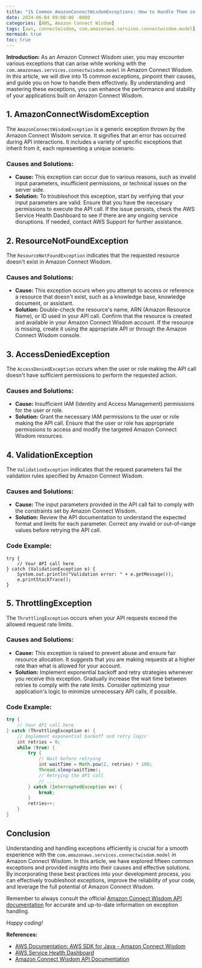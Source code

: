 ```yaml
---
title: "15 Common AmazonConnectWisdomExceptions: How to Handle Them in Amazon Connect Wisdom"
date: 2024-06-04 09:00:00 -0000
categories: [AWS, Amazon Connect Wisdom]
tags: [aws, connectwisdom, com.amazonaws.services.connectwisdom.model]
mermaid: true
toc: true
---
```



**Introduction:**
As an Amazon Connect Wisdom user, you may encounter various exceptions that can arise while working with the `com.amazonaws.services.connectwisdom.model` in Amazon Connect Wisdom. In this article, we will dive into 15 common exceptions, pinpoint their causes, and guide you on how to handle them effectively. By understanding and mastering these exceptions, you can enhance the performance and stability of your applications built on Amazon Connect Wisdom.

## 1. AmazonConnectWisdomException

The `AmazonConnectWisdomException` is a generic exception thrown by the Amazon Connect Wisdom service. It signifies that an error has occurred during API interactions. It includes a variety of specific exceptions that inherit from it, each representing a unique scenario.

### Causes and Solutions:

- **Cause:** This exception can occur due to various reasons, such as invalid input parameters, insufficient permissions, or technical issues on the server side.
- **Solution:** To troubleshoot this exception, start by verifying that your input parameters are valid. Ensure that you have the necessary permissions to execute the API call. If the issue persists, check the AWS Service Health Dashboard to see if there are any ongoing service disruptions. If needed, contact AWS Support for further assistance.

## 2. ResourceNotFoundException

The `ResourceNotFoundException` indicates that the requested resource doesn't exist in Amazon Connect Wisdom.

### Causes and Solutions:

- **Cause:** This exception occurs when you attempt to access or reference a resource that doesn't exist, such as a knowledge base, knowledge document, or assistant.
- **Solution:** Double-check the resource's name, ARN (Amazon Resource Name), or ID used in your API call. Confirm that the resource is created and available in your Amazon Connect Wisdom account. If the resource is missing, create it using the appropriate API or through the Amazon Connect Wisdom console.

## 3. AccessDeniedException

The `AccessDeniedException` occurs when the user or role making the API call doesn't have sufficient permissions to perform the requested action.

### Causes and Solutions:

- **Cause:** Insufficient IAM (Identity and Access Management) permissions for the user or role.
- **Solution:** Grant the necessary IAM permissions to the user or role making the API call. Ensure that the user or role has appropriate permissions to access and modify the targeted Amazon Connect Wisdom resources.

## 4. ValidationException

The `ValidationException` indicates that the request parameters fail the validation rules specified by Amazon Connect Wisdom.

### Causes and Solutions:

- **Cause:** The input parameters provided in the API call fail to comply with the constraints set by Amazon Connect Wisdom.
- **Solution:** Review the API documentation to understand the expected format and limits for each parameter. Correct any invalid or out-of-range values before retrying the API call.

### Code Example:
```
try {
    // Your API call here
} catch (ValidationException e) {
    System.out.println("Validation error: " + e.getMessage());
    e.printStackTrace();
}
```

## 5. ThrottlingException

The `ThrottlingException` occurs when your API requests exceed the allowed request rate limits.

### Causes and Solutions:

- **Cause:** This exception is raised to prevent abuse and ensure fair resource allocation. It suggests that you are making requests at a higher rate than what is allowed for your account.
- **Solution:** Implement exponential backoff and retry strategies whenever you receive this exception. Gradually increase the wait time between retries to comply with the rate limits. Consider optimizing your application's logic to minimize unnecessary API calls, if possible.

### Code Example:
```java
try {
    // Your API call here
} catch (ThrottlingException e) {
    // Implement exponential backoff and retry logic
    int retries = 0;
    while (true) {
        try {
            // Wait before retrying
            int waitTime = Math.pow(2, retries) * 100;
            Thread.sleep(waitTime);
            // Retrying the API call
            // ...
        } catch (InterruptedException ex) {
            break;
        }
        retries++;
    }
}
```

## Conclusion

Understanding and handling exceptions efficiently is crucial for a smooth experience with the `com.amazonaws.services.connectwisdom.model` in Amazon Connect Wisdom. In this article, we have explored fifteen common exceptions and provided insights into their causes and effective solutions. By incorporating these best practices into your development process, you can effectively troubleshoot exceptions, improve the reliability of your code, and leverage the full potential of Amazon Connect Wisdom.

Remember to always consult the official [Amazon Connect Wisdom API documentation](https://docs.aws.amazon.com/connect-wisdom/latest/APIReference/Welcome.html) for accurate and up-to-date information on exception handling.

*Happy coding!*

**References:**
- [AWS Documentation: AWS SDK for Java - Amazon Connect Wisdom](https://docs.aws.amazon.com/sdk-for-java/latest/developer-guide/examples-connect-wisdom.html)
- [AWS Service Health Dashboard](https://status.aws.amazon.com/)
- [Amazon Connect Wisdom API Documentation](https://docs.aws.amazon.com/connect-wisdom/latest/APIReference/Welcome.html)